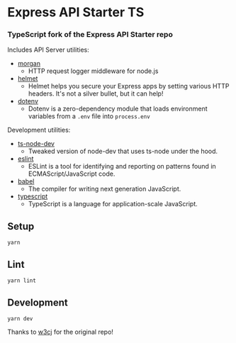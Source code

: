 # Express API Starter TS
### TypeScript fork of the Express API Starter repo

Includes API Server utilities:

* [morgan](https://www.npmjs.com/package/morgan)
  * HTTP request logger middleware for node.js
* [helmet](https://www.npmjs.com/package/helmet)
  * Helmet helps you secure your Express apps by setting various HTTP headers. It's not a silver bullet, but it can help!
* [dotenv](https://www.npmjs.com/package/dotenv)
  * Dotenv is a zero-dependency module that loads environment variables from a `.env` file into `process.env`

Development utilities:

* [ts-node-dev](https://github.com/whitecolor/ts-node-dev)
  * Tweaked version of node-dev that uses ts-node under the hood.
* [eslint](https://www.npmjs.com/package/eslint)
  * ESLint is a tool for identifying and reporting on patterns found in ECMAScript/JavaScript code.
* [babel](https://github.com/babel/babel)
  * The compiler for writing next generation JavaScript.
* [typescript](https://github.com/microsoft/TypeScript)
  * TypeScript is a language for application-scale JavaScript. 


## Setup

```
yarn
```

## Lint

```
yarn lint
```

## Development

```
yarn dev
```


Thanks to [w3cj](https://github.com/w3cj) for the original repo!